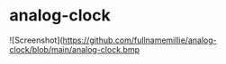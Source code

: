 # analog-clock

![Screenshot](https://github.com/fullnamemillie/analog-clock/blob/main/analog-clock.bmp
